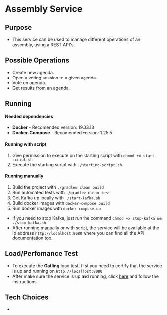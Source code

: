 # Assembly Service

## Purpose 

- This service can be used to manage different operations of an assembly, using a REST API's.

## Possible Operations

- Create new agenda.
- Open a voting session to a given agenda.
- Vote on agenda.
- Get results from an agenda.

## Running

#### Needed dependencies

- **Docker** - Recomended version: 19.03.13
- **Docker-Compose** - Recomended version: 1.25.5

#### Running with script

1. Give permission to execute on the starting script with ```chmod +x start-script.sh```
2. Execute the starting script with ```./starting-script.sh```

#### Running manually

1. Build the project with ```./gradlew clean build```
2. Run automated tests with ```./gradlew clean test```
3. Get Kafka up locally with ```./start-kafka.sh```
4. Build docker images with ```docker-compose build```
5. Run docker images with ```docker-compose up```

- If you need to stop Kafka, just run the command ```chmod +x stop-kafka && ./stop-kafka.sh```
- After running manually or with script, the service will be available at the ip address ```http://localhost:8080``` where you can find all the API documentation too.

## Load/Perfomance Test

- To execute the **Gatling** load test, first you need to certify that the service is up and running on ```http://localhost:8080```
- After make sure the service is up and running, click [here](/stress-test) and follow the instructions

## Tech Choices

- 